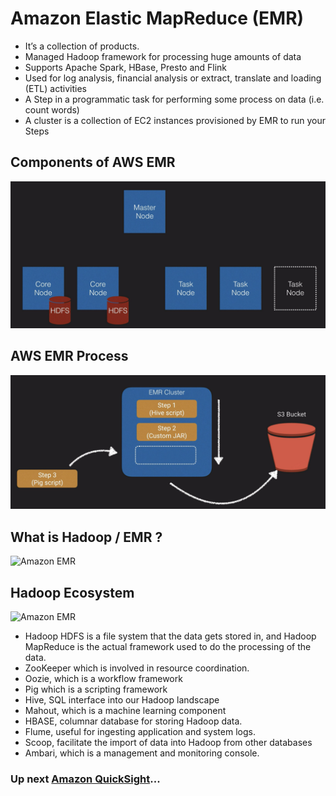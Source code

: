 # Amazon Elastic MapReduce (EMR)

- It’s a collection of products.
- Managed Hadoop framework for processing huge amounts of data
- Supports Apache Spark, HBase, Presto and Flink
- Used for log analysis, financial analysis or extract, translate and loading (ETL) activities
- A Step in a programmatic task for performing some process on data (i.e. count words)
- A cluster is a collection of EC2 instances provisioned by EMR to run your Steps

## Components of AWS EMR

![Amazon EMR](../../assets/amazon-emr-components.png)

## AWS EMR Process

![Amazon EMR](../../assets/amazon-emr-process.png)

## What is Hadoop / EMR ?

![Amazon EMR](../../assets/what-is-hadoop.png)

## Hadoop Ecosystem

![Amazon EMR](../../assets/what-is-hadoop-ecosystem.png)

- Hadoop HDFS is a file system that the data gets stored in, and Hadoop MapReduce is the actual framework used to do the processing of the data.
- ZooKeeper which is involved in resource coordination.
- Oozie, which is a workflow framework
- Pig which is a scripting framework
- Hive, SQL interface into our Hadoop landscape
- Mahout, which is a machine learning component
- HBASE, columnar database for storing Hadoop data.
- Flume, useful for ingesting application and system logs.
- Scoop, facilitate the import of data into Hadoop from other databases
- Ambari, which is a management and monitoring console.

### Up next [Amazon QuickSight](../amazon-quicksight/README.md)...
